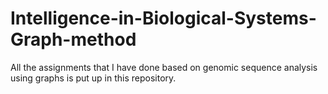 # Intelligence-in-Biological-Systems-Graph-method
All the assignments that I have done based on genomic sequence analysis using graphs is put up in this repository.
